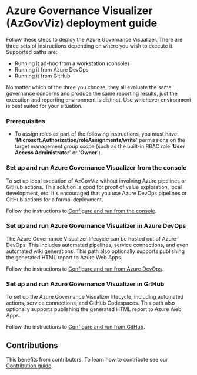 # Azure Governance Visualizer (AzGovViz) deployment guide

Follow these steps to deploy the Azure Governance Visualizer. There are three sets of instructions depending on where you wish to execute it. Supported paths are:

* Running it ad-hoc from a workstation (console)
* Running it from Azure DevOps
* Running it from GitHub

No matter which of the three you choose, they all evaluate the same governance concerns and produce the same reporting results, just the execution and reporting environment is distinct. Use whichever environment is best suited for your situation.

### Prerequisites

* To assign roles as part of the following instructions, you must have '**Microsoft.Authorization/roleAssignments/write**' permissions on the target management group scope (such as the built-in RBAC role '**User Access Administrator**' or '**Owner**').

### Set up and run Azure Governance Visualizer from the console

To set up local execution of AzGovViz without involving Azure pipelines or GitHub actions. This solution is good for proof of value exploration, local development, etc. It's encouraged that you use Azure DevOps pipelines or GitHub actions for a formal deployment.

Follow the instructions to [Configure and run from the console](./run-from/console.md).

### Set up and run Azure Governance Visualizer in Azure DevOps

The Azure Governance Visualizer lifecycle can be hosted out of Azure DevOps. This includes automated pipelines, service connections, and even automated wiki generations. This path also optionally  supports publishing the generated HTML report to Azure Web Apps.

Follow the instructions to [Configure and run from Azure DevOps](./run-from/azure-devops.md).

### Set up and run Azure Governance Visualizer in GitHub

To set up the Azure Governance Visualizer lifecycle, including automated actions, service connections, and GitHub Codespaces.  This path also optionally supports publishing the generated HTML report to Azure Web Apps.

Follow the instructions to [Configure and run from GitHub](./run-from/github.md).

## Contributions

This benefits from contributors. To learn how to contribute see our [Contribution guide](./contributionGuide.md).
